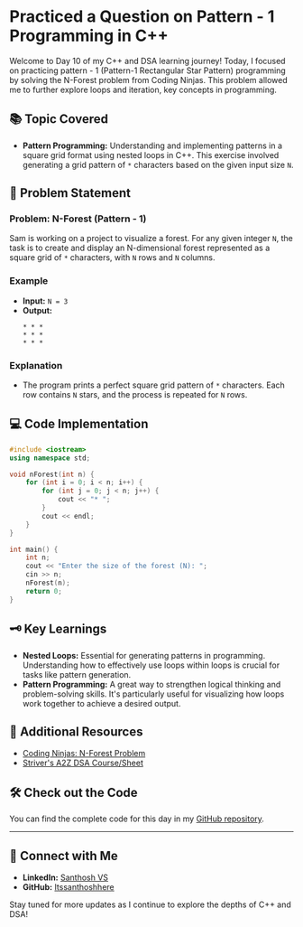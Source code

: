 # Practiced a Question on Pattern - 1 Programming in C++

Welcome to Day 10 of my C++ and DSA learning journey! Today, I focused on practicing pattern - 1 (Pattern-1 Rectangular Star Pattern) programming by solving the N-Forest problem from Coding Ninjas. This problem allowed me to further explore loops and iteration, key concepts in programming.

## 📚 Topic Covered
- **Pattern Programming:** Understanding and implementing patterns in a square grid format using nested loops in C++. This exercise involved generating a grid pattern of `*` characters based on the given input size `N`.

## 📝 Problem Statement
### Problem: N-Forest (Pattern - 1)

Sam is working on a project to visualize a forest. For any given integer `N`, the task is to create and display an N-dimensional forest represented as a square grid of `*` characters, with `N` rows and `N` columns.

### Example
- **Input:** `N = 3`
- **Output:**
  ```
  * * *
  * * *
  * * *
  ```

### Explanation
- The program prints a perfect square grid pattern of `*` characters. Each row contains `N` stars, and the process is repeated for `N` rows.

## 💻 Code Implementation
```cpp
#include <iostream>
using namespace std;

void nForest(int n) {
    for (int i = 0; i < n; i++) {
        for (int j = 0; j < n; j++) {
            cout << "* ";
        }
        cout << endl;
    }
}

int main() {
    int n;
    cout << "Enter the size of the forest (N): ";
    cin >> n;
    nForest(n);
    return 0;
}
```

## 🗝️ Key Learnings
- **Nested Loops:** Essential for generating patterns in programming. Understanding how to effectively use loops within loops is crucial for tasks like pattern generation.
- **Pattern Programming:** A great way to strengthen logical thinking and problem-solving skills. It's particularly useful for visualizing how loops work together to achieve a desired output.

## 🔗 Additional Resources
- [Coding Ninjas: N-Forest Problem](https://www.naukri.com/code360/problems/n-forest_6570177?utm_source=youtube&utm_medium=affiliate&utm_campaign=striver_patternproblems&leftPanelTabValue=PROBLEM)
- [Striver's A2Z DSA Course/Sheet](https://takeuforward.org/strivers-a2z-dsa-course/strivers-a2z-dsa-course-sheet-2)


## 🛠️ Check out the Code
You can find the complete code for this day in my [GitHub repository](https://github.com/Itssanthoshhere/Data-Structures-and-Algorithms/tree/main/C%2B%2B%20with%20DSA-learning-journey/Day%2010%20-%20Exploring%20Patterns%20in%20C%2B%2B/Pattern%20-%201).

---

## 🔗 Connect with Me
- **LinkedIn:** [Santhosh VS](https://www.linkedin.com/in/thesanthoshvs/)
- **GitHub:** [Itssanthoshhere](https://github.com/Itssanthoshhere)

Stay tuned for more updates as I continue to explore the depths of C++ and DSA!
